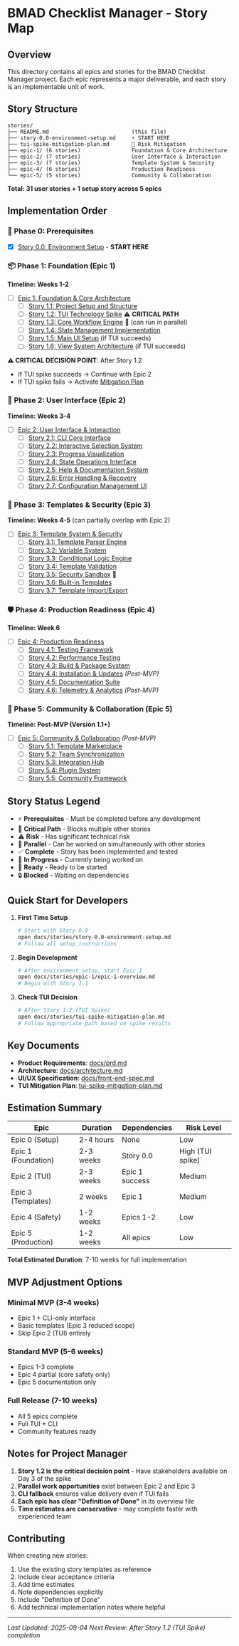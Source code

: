 # BMAD Checklist Manager - Story Map

## Overview
This directory contains all epics and stories for the BMAD Checklist Manager project. Each epic represents a major deliverable, and each story is an implementable unit of work.

## Story Structure

```
stories/
├── README.md                          (this file)
├── story-0.0-environment-setup.md     ⚡ START HERE
├── tui-spike-mitigation-plan.md       🚨 Risk Mitigation
├── epic-1/ (6 stories)                Foundation & Core Architecture
├── epic-2/ (7 stories)                User Interface & Interaction
├── epic-3/ (7 stories)                Template System & Security
├── epic-4/ (6 stories)                Production Readiness
└── epic-5/ (5 stories)                Community & Collaboration
```

**Total: 31 user stories + 1 setup story across 5 epics**

## Implementation Order

### 🚀 Phase 0: Prerequisites
- [x] [Story 0.0: Environment Setup](story-0.0-environment-setup.md) - **START HERE**

### 📦 Phase 1: Foundation (Epic 1)
**Timeline: Weeks 1-2**
- [ ] [Epic 1: Foundation & Core Architecture](epic-1/epic-1-overview.md)
  - [ ] [Story 1.1: Project Setup and Structure](epic-1/story-1.1-project-setup.md)
  - [ ] [Story 1.2: TUI Technology Spike](epic-1/story-1.2-tui-spike.md) ⚠️ **CRITICAL PATH**
  - [ ] [Story 1.3: Core Workflow Engine](epic-1/story-1.3-workflow-engine.md) 🔄 (can run in parallel)
  - [ ] [Story 1.4: State Management Implementation](epic-1/story-1.4-state-management.md)
  - [ ] [Story 1.5: Main UI Setup](epic-1/story-1.5-main-ui-setup.md) (if TUI succeeds)
  - [ ] [Story 1.6: View System Architecture](epic-1/story-1.6-view-system.md) (if TUI succeeds)

**⚠️ CRITICAL DECISION POINT**: After Story 1.2
- If TUI spike succeeds → Continue with Epic 2
- If TUI spike fails → Activate [Mitigation Plan](tui-spike-mitigation-plan.md)

### 🎨 Phase 2: User Interface (Epic 2)
**Timeline: Weeks 3-4**
- [ ] [Epic 2: User Interface & Interaction](epic-2/epic-2-overview.md)
  - [ ] [Story 2.1: CLI Core Interface](epic-2/story-2.1-cli-core-interface.md)
  - [ ] [Story 2.2: Interactive Selection System](epic-2/story-2.2-interactive-selection.md)
  - [ ] [Story 2.3: Progress Visualization](epic-2/story-2.3-progress-visualization.md)
  - [ ] [Story 2.4: State Operations Interface](epic-2/story-2.4-state-operations.md)
  - [ ] [Story 2.5: Help & Documentation System](epic-2/story-2.5-help-documentation.md)
  - [ ] [Story 2.6: Error Handling & Recovery](epic-2/story-2.6-error-handling.md)
  - [ ] [Story 2.7: Configuration Management UI](epic-2/story-2.7-configuration-management.md)

### 🔧 Phase 3: Templates & Security (Epic 3)
**Timeline: Weeks 4-5** (can partially overlap with Epic 2)
- [ ] [Epic 3: Template System & Security](epic-3/epic-3-overview.md)
  - [ ] [Story 3.1: Template Parser Engine](epic-3/story-3.1-template-parser.md)
  - [ ] [Story 3.2: Variable System](epic-3/story-3.2-variable-system.md)
  - [ ] [Story 3.3: Conditional Logic Engine](epic-3/story-3.3-conditional-logic.md)
  - [ ] [Story 3.4: Template Validation](epic-3/story-3.4-template-validation.md)
  - [ ] [Story 3.5: Security Sandbox](epic-3/story-3.5-security-sandbox.md) 🚨
  - [ ] [Story 3.6: Built-in Templates](epic-3/story-3.6-builtin-templates.md)
  - [ ] [Story 3.7: Template Import/Export](epic-3/story-3.7-template-import-export.md)

### 🛡️ Phase 4: Production Readiness (Epic 4)
**Timeline: Week 6**
- [ ] [Epic 4: Production Readiness](epic-4/epic-4-overview.md)
  - [ ] [Story 4.1: Testing Framework](epic-4/story-4.1-testing-framework.md)
  - [ ] [Story 4.2: Performance Testing](epic-4/story-4.2-performance-testing.md)
  - [ ] [Story 4.3: Build & Package System](epic-4/story-4.3-build-package.md)
  - [ ] [Story 4.4: Installation & Updates](epic-4/story-4.4-installation-updates.md) *(Post-MVP)*
  - [ ] [Story 4.5: Documentation Suite](epic-4/story-4.5-documentation-suite.md)
  - [ ] [Story 4.6: Telemetry & Analytics](epic-4/story-4.6-telemetry-analytics.md) *(Post-MVP)*

### 🚢 Phase 5: Community & Collaboration (Epic 5)
**Timeline: Post-MVP (Version 1.1+)**
- [ ] [Epic 5: Community & Collaboration](epic-5/epic-5-overview.md) *(Post-MVP)*
  - [ ] [Story 5.1: Template Marketplace](epic-5/story-5.1-template-marketplace.md)
  - [ ] [Story 5.2: Team Synchronization](epic-5/story-5.2-team-sync.md)
  - [ ] [Story 5.3: Integration Hub](epic-5/story-5.3-integration-hub.md)
  - [ ] [Story 5.4: Plugin System](epic-5/story-5.4-plugin-system.md)
  - [ ] [Story 5.5: Community Framework](epic-5/story-5.5-community-framework.md)

## Story Status Legend

- ⚡ **Prerequisites** - Must be completed before any development
- 🚨 **Critical Path** - Blocks multiple other stories
- ⚠️ **Risk** - Has significant technical risk
- 🔄 **Parallel** - Can be worked on simultaneously with other stories
- ✅ **Complete** - Story has been implemented and tested
- 🚧 **In Progress** - Currently being worked on
- 📝 **Ready** - Ready to be started
- 🔒 **Blocked** - Waiting on dependencies

## Quick Start for Developers

1. **First Time Setup**
   ```bash
   # Start with Story 0.0
   open docs/stories/story-0.0-environment-setup.md
   # Follow all setup instructions
   ```

2. **Begin Development**
   ```bash
   # After environment setup, start Epic 1
   open docs/stories/epic-1/epic-1-overview.md
   # Begin with Story 1.1
   ```

3. **Check TUI Decision**
   ```bash
   # After Story 1.2 (TUI Spike)
   open docs/stories/tui-spike-mitigation-plan.md
   # Follow appropriate path based on spike results
   ```

## Key Documents

- **Product Requirements**: [docs/prd.md](../prd.md)
- **Architecture**: [docs/architecture.md](../architecture.md)
- **UI/UX Specification**: [docs/front-end-spec.md](../front-end-spec.md)
- **TUI Mitigation Plan**: [tui-spike-mitigation-plan.md](tui-spike-mitigation-plan.md)

## Estimation Summary

| Epic | Duration | Dependencies | Risk Level |
|------|----------|--------------|------------|
| Epic 0 (Setup) | 2-4 hours | None | Low |
| Epic 1 (Foundation) | 2-3 weeks | Story 0.0 | High (TUI spike) |
| Epic 2 (TUI) | 2-3 weeks | Epic 1 success | Medium |
| Epic 3 (Templates) | 2 weeks | Epic 1 | Medium |
| Epic 4 (Safety) | 1-2 weeks | Epics 1-2 | Low |
| Epic 5 (Production) | 1-2 weeks | All epics | Low |

**Total Estimated Duration**: 7-10 weeks for full implementation

## MVP Adjustment Options

### Minimal MVP (3-4 weeks)
- Epic 1 + CLI-only interface
- Basic templates (Epic 3 reduced scope)
- Skip Epic 2 (TUI) entirely

### Standard MVP (5-6 weeks)
- Epics 1-3 complete
- Epic 4 partial (core safety only)
- Epic 5 documentation only

### Full Release (7-10 weeks)
- All 5 epics complete
- Full TUI + CLI
- Community features ready

## Notes for Project Manager

1. **Story 1.2 is the critical decision point** - Have stakeholders available on Day 3 of the spike
2. **Parallel work opportunities** exist between Epic 2 and Epic 3
3. **CLI fallback** ensures value delivery even if TUI fails
4. **Each epic has clear "Definition of Done"** in its overview file
5. **Time estimates are conservative** - may complete faster with experienced team

## Contributing

When creating new stories:
1. Use the existing story templates as reference
2. Include clear acceptance criteria
3. Add time estimates
4. Note dependencies explicitly
5. Include "Definition of Done"
6. Add technical implementation notes where helpful

---

*Last Updated: 2025-09-04*
*Next Review: After Story 1.2 (TUI Spike) completion*